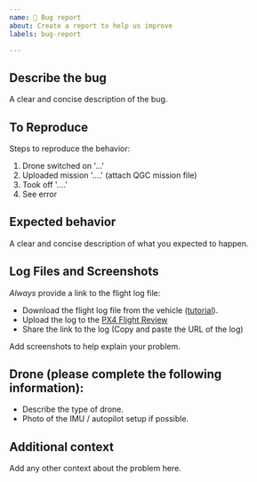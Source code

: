 ```yaml
---
name: 🐛 Bug report
about: Create a report to help us improve
labels: bug-report

---
```


## Describe the bug
A clear and concise description of the bug.

## To Reproduce
Steps to reproduce the behavior:
1. Drone switched on '...'
2. Uploaded mission '....' (attach QGC mission file)
3. Took off '....'
4. See error

## Expected behavior
A clear and concise description of what you expected to happen.

## Log Files and Screenshots
*Always* provide a link to the flight log file:
- Download the flight log file from the vehicle ([tutorial](https://docs.px4.io/main/en/getting_started/flight_reporting.html)).
- Upload the log to the [PX4 Flight Review](http://logs.px4.io/)
- Share the link to the log (Copy and paste the URL of the log)

Add screenshots to help explain your problem.

## Drone (please complete the following information):
- Describe the type of drone.
- Photo of the IMU / autopilot setup if possible.

## Additional context
Add any other context about the problem here.
